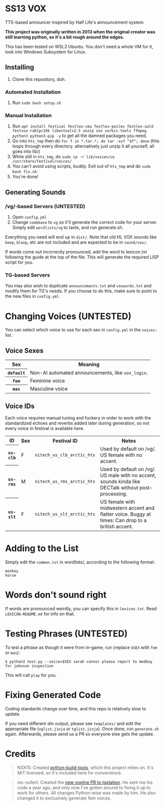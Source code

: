 # SS13 VOX

TTS-based announcer inspired by Half Life's announcement system.

**This project was originally written in 2013 when the original creator was still learning python, so it's a bit rough around the edges.** 

This has been tested on WSL2 Ubuntu. You don't need a whole VM for it, look into Windows Subsystem for Linux.

## Installing
1. Clone this repository, duh.

### Automated Installation
1. Run `sudo bash setup.sh` 

### Manual Installation
1. Run `apt install festival festlex-cmu festlex-poslex festlex-oald festvox-rablpc16k libestools2.5 unzip sox vorbis-tools ffmpeg python3 python3-pip -y` to get all the damned packages you need.
3. Go into `hts_tmp` then do `for f in *.tar.*; do tar -xvf "$f"; done` (this loops through every directory. alternatively just unzip it all yourself, all goes into lib/)
4. While still in `hts_tmp`, do `sudo cp -r lib/voices/us /usr/share/festival/voices/`
5. You can't avoid using scripts, buddy. Exit out of `hts_tmp` and do `sudo bash fix.sh`.
6. You're done!

## Generating Sounds

### /vg/-based Servers (UNTESTED)
1. Open `config.yml`
1. Change `codebase` to `vg` so it'll generate the correct code for your server.
Simply edit `wordlists/vg` to taste, and run generate.sh.

Everything you need will end up in `dist/`. Note that old HL VOX sounds like `beep`, `bloop`, etc are not included and are expected to be in `sound/vox/`.

If words come out incorrectly pronounced, add the word to lexicon.txt following the guide at the top of the file. This will generate the required LISP script for you.

### TG-based Servers
You may also wish to duplicate `announcements.txt` and `voxwords.txt` and modify them for TG's needs.  If you choose to do this, make sure to point to the new files in `config.yml`.

# Changing Voices (UNTESTED)
You can select which voice to use for each sex in `config.yml` in the `voices:` list.

## Voice Sexes
<table><tr><th>Sex</th><th>Meaning</th></tr>
<tr><th><code>default</code></th><td>Non-AI automated announcements, like <code>vox_login</code>.</td></tr>
<tr><th><code>fem</code></th><td>Feminine voice</td></tr>
<tr><th><code>mas</code></th><td>Masculine voice</td></tr>
</table>

## Voice IDs
Each voice requires manual tuning and fuckery in order to work with the standardized echoes and reverbs added later during generation, so not every voice in festival is available here.

<table><tr><th>ID</th><th>Sex</th><th>Festival ID</th><th>Notes</th></tr>
<tr><th><code>us-clb</code></th><td>F</td><td><code>nitech_us_clb_arctic_hts</code></td><td>Used by default on /vg/.  US female with no accent.</td></tr>
<tr><th><code>us-rms</code></th><td>M</td><td><code>nitech_us_rms_arctic_hts</code></td><td>Used by default on /vg/.  US male with no accent, sounds kinda like DECTalk without post-processing.</td></tr>
<tr><th><code>us-slt</code></th><td>F</td><td><code>nitech_us_slt_arctic_hts</code></td><td>US female with midwestern accent and flatter voice. Buggy at times: Can drop to a british accent.</td></tr>
</table>

# Adding to the List

Simply edit the `common.txt` in wordlists/, according to the following format:

```
monkey
horse
```

# Words don't sound right
If words are pronounced weirdly, you can specify this in `lexicon.txt`. Read `LEXICON-README.md` for info on that.

# Testing Phrases (UNTESTED)

To test a phrase as though it were from in-game, run (replace `$SEX` with `fem` or `mas`):

```shell
$ python3 test.py --voice=$SEX sarah connor please report to medbay for johnson inspection
```

This will call `play` for you.

# Fixing Generated Code

Coding standards change over time, and this repo is relatively slow to update.  

If you need different dm output, please see `templates/` and edit the appropriate file (`vglist.jinja` or `tglist.jinja`).  Once done, run `generate.sh` again.  Afterwards, please send us a PR so everyone else gets the update.

# Credits
> N3X15: Created [python-build-tools](https://gitlab.com/N3X15/python-build-tools/), which this project relies on. It's MIT licensed, so it's included here for convenience.

> mc-oofert: Created the [new voxline PR to tgstation](https://github.com/tgstation/tgstation/pull/84499). He sent me his code a year ago, and only now I've gotten around to fixing it up to work for others. All changes Python-wise was made by him. He also changed it to exclusively generate fem voices.
